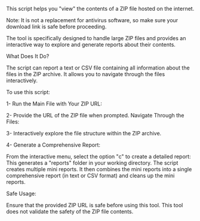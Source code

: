 This script helps you "view" the contents of a ZIP file hosted on the internet.

Note: It is not a replacement for antivirus software, so make sure your download link is safe before proceeding.

The tool is specifically designed to handle large ZIP files and provides an interactive way to explore and generate reports about their contents.

What Does It Do?

The script can report a text or CSV file containing all information about the files in the ZIP archive.
It allows you to navigate through the files interactively.


To use this script:

1- Run the Main File with Your ZIP URL:

2- Provide the URL of the ZIP file when prompted.
Navigate Through the Files:

3- Interactively explore the file structure within the ZIP archive.

4- Generate a Comprehensive Report:

From the interactive menu, select the option "c" to create a detailed report:
This generates a "reports" folder in your working directory. The script creates multiple mini reports.
It then combines the mini reports into a single comprehensive report (in text or CSV format) and cleans up the mini reports.


Safe Usage:

Ensure that the provided ZIP URL is safe before using this tool.
This tool does not validate the safety of the ZIP file contents.
